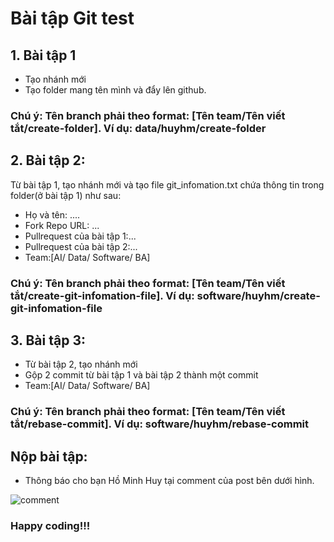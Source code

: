 # Bài tập Git test

## 1. Bài tập 1
-  Tạo nhánh mới 
-  Tạo folder mang tên mình và đẩy lên github.
### Chú ý: Tên branch phải theo format: [Tên team/Tên viết tắt/create-folder]. Ví dụ: data/huyhm/create-folder

## 2. Bài tập 2:
Từ bài tập 1, tạo nhánh mới và tạo file git_infomation.txt chứa thông tin trong folder(ở bài tập 1) như sau:
- Họ và tên: ....
- Fork Repo URL: ...
- Pullrequest của bài tập 1:...
- Pullrequest của bài tập 2:...
- Team:[AI/ Data/ Software/ BA]
### Chú ý: Tên branch phải theo format: [Tên team/Tên viết tắt/create-git-infomation-file]. Ví dụ: software/huyhm/create-git-infomation-file

## 3. Bài tập 3:
- Từ bài tập 2, tạo nhánh mới
- Gộp 2 commit từ bài tập 1 và bài tập 2 thành một commit
- Team:[AI/ Data/ Software/ BA]
### Chú ý: Tên branch phải theo format: [Tên team/Tên viết tắt/rebase-commit]. Ví dụ: software/huyhm/rebase-commit

## Nộp bài tập:
- Thông báo cho bạn Hồ Minh Huy tại comment của post bên dưới hình.

![comment](https://user-images.githubusercontent.com/64391153/154935413-a8799ce9-a8a5-4aa0-9d8e-cc9b744295e7.PNG)
### Happy coding!!!
